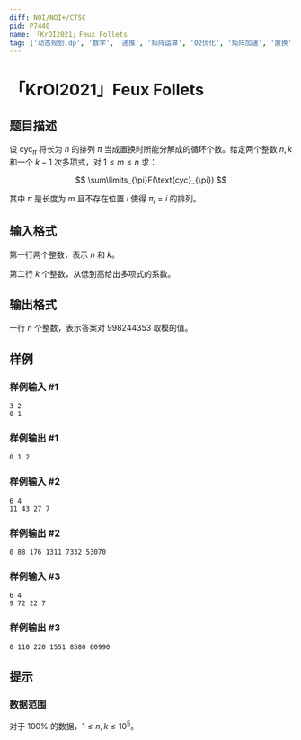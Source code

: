 ```yaml
---
diff: NOI/NOI+/CTSC
pid: P7440
name: 「KrOI2021」Feux Follets
tag: ['动态规划,dp', '数学', '递推', '矩阵运算', 'O2优化', '矩阵加速', '置换', '组合数学', '排列组合', '生成函数,GF', '线性代数', '矩阵乘法', '线性递推', '微积分', '导数', '快速傅里叶变换 FFT', '快速数论变换 NTT']
---
```

# 「KrOI2021」Feux Follets
## 题目描述

设 $\text{cyc}_\pi$ 将长为 $n$ 的排列 $\pi$ 当成置换时所能分解成的循环个数。给定两个整数 $n,k$ 和一个 $k-1$ 次多项式，对 $1\leq m\leq n$ 求：

$$
\sum\limits_{\pi}F(\text{cyc}_{\pi})
$$

其中 $\pi$ 是长度为 $m$ 且不存在位置 $i$ 使得 $\pi_i=i$ 的排列。
## 输入格式

第一行两个整数，表示 $n$ 和 $k$。

第二行 $k$ 个整数，从低到高给出多项式的系数。
## 输出格式

一行 $n$ 个整数，表示答案对 $998244353$ 取模的值。
## 样例

### 样例输入 #1
```
3 2
0 1
```
### 样例输出 #1
```
0 1 2
```
### 样例输入 #2
```
6 4
11 43 27 7
```
### 样例输出 #2
```
0 88 176 1311 7332 53070
```
### 样例输入 #3
```
6 4
9 72 22 7
```
### 样例输出 #3
```
0 110 220 1551 8580 60990
```
## 提示

### 数据范围

对于 $100\%$ 的数据，$1\leq n,k\leq 10^5$。
